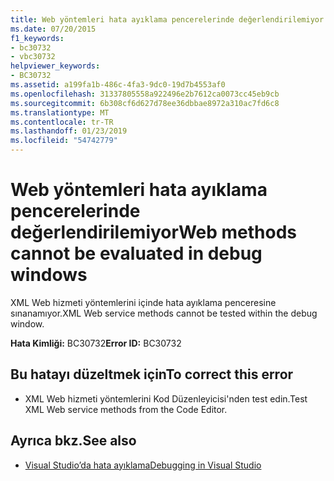 ```yaml
---
title: Web yöntemleri hata ayıklama pencerelerinde değerlendirilemiyor
ms.date: 07/20/2015
f1_keywords:
- bc30732
- vbc30732
helpviewer_keywords:
- BC30732
ms.assetid: a199fa1b-486c-4fa3-9dc0-19d7b4553af0
ms.openlocfilehash: 31337805558a922496e2b7612ca0073cc45eb9cb
ms.sourcegitcommit: 6b308cf6d627d78ee36dbbae8972a310ac7fd6c8
ms.translationtype: MT
ms.contentlocale: tr-TR
ms.lasthandoff: 01/23/2019
ms.locfileid: "54742779"
---
```

# <a name="web-methods-cannot-be-evaluated-in-debug-windows"></a><span data-ttu-id="3946e-102">Web yöntemleri hata ayıklama pencerelerinde değerlendirilemiyor</span><span class="sxs-lookup"><span data-stu-id="3946e-102">Web methods cannot be evaluated in debug windows</span></span>
<span data-ttu-id="3946e-103">XML Web hizmeti yöntemlerini içinde hata ayıklama penceresine sınanamıyor.</span><span class="sxs-lookup"><span data-stu-id="3946e-103">XML Web service methods cannot be tested within the debug window.</span></span>  
  
 <span data-ttu-id="3946e-104">**Hata Kimliği:** BC30732</span><span class="sxs-lookup"><span data-stu-id="3946e-104">**Error ID:** BC30732</span></span>  
  
## <a name="to-correct-this-error"></a><span data-ttu-id="3946e-105">Bu hatayı düzeltmek için</span><span class="sxs-lookup"><span data-stu-id="3946e-105">To correct this error</span></span>  
  
-   <span data-ttu-id="3946e-106">XML Web hizmeti yöntemlerini Kod Düzenleyicisi'nden test edin.</span><span class="sxs-lookup"><span data-stu-id="3946e-106">Test XML Web service methods from the Code Editor.</span></span>  
  
## <a name="see-also"></a><span data-ttu-id="3946e-107">Ayrıca bkz.</span><span class="sxs-lookup"><span data-stu-id="3946e-107">See also</span></span>
- [<span data-ttu-id="3946e-108">Visual Studio’da hata ayıklama</span><span class="sxs-lookup"><span data-stu-id="3946e-108">Debugging in Visual Studio</span></span>](/visualstudio/debugger/debugging-in-visual-studio)
